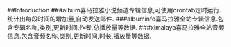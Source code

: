 ##Introduction
###album喜马拉雅小说频道专辑信息,可使用crontab定时运行.统计出每段时间的增加量,自动发送邮件.
###albuminfo喜马拉雅全站专辑信息.包含专辑名称,类别,更新时间,作者,总播放量等数据.
###ximalaya喜马拉雅全站音频信息.包含音频名称,类别,更新时间,时长,播放量等数据.
